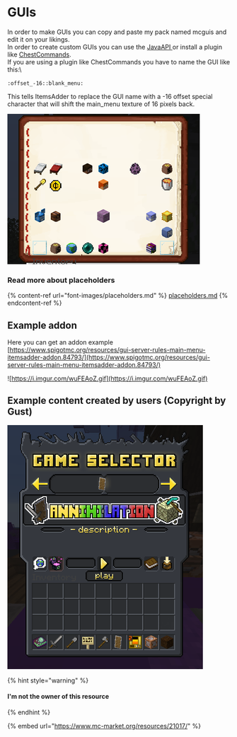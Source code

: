 # GUIs

In order to make GUIs you can copy and paste my pack named mcguis and edit it on your likings.\
In order to create custom GUIs you can use the [JavaAPI ](../../developers/java-api/huds-guis.md)or install a plugin like [ChestCommands](https://dev.bukkit.org/projects/chest-commands).\
If you are using a plugin like ChestCommands you have to name the GUI like this:\\

```
:offset_-16::blank_menu:
```

This tells ItemsAdder to replace the GUI name with a -16 offset special character that will shift the main\_menu texture of 16 pixels back.

![](<../../.gitbook/assets/image_(11).png>)

### Read more about placeholders

{% content-ref url="font-images/placeholders.md" %}
[placeholders.md](font-images/placeholders.md)
{% endcontent-ref %}

## Example addon

Here you can get an addon example [https://www.spigotmc.org/resources/gui-server-rules-main-menu-itemsadder-addon.84793/](https://www.spigotmc.org/resources/gui-server-rules-main-menu-itemsadder-addon.84793/)

![https://i.imgur.com/wuFEAoZ.gif](https://i.imgur.com/wuFEAoZ.gif)

## Example content created by users (Copyright by Gust)

![](<../../.gitbook/assets/image_(110).png>)

{% hint style="warning" %}
#### I'm not the owner of this resource
{% endhint %}

{% embed url="https://www.mc-market.org/resources/21017/" %}
